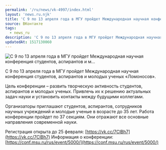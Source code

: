 ```yaml
---
permalink: '/ru/news/vk-4997/index.html'
layout: 'news.ru.njk'
title: 'С 9 по 13 апреля года в МГУ пройдет Международная научная конференция студентов, аспирантов и м…'
source: ВКонтакте
tags:
  - news_ru
description: 'С 9 по 13 апреля года в МГУ пройдет Международная научная конференция студентов, аспирантов и м…'
updatedAt: 1517130060
---
```

![С 9 по 13 апреля года в МГУ пройдет Международная научная конференция студентов, аспирантов и м…](https://sun9-62.userapi.com/impf/c841026/v841026866/65601/R0C0pi8Ewgg.jpg?size=1280x744&quality=96&sign=c6aed31654cd7d8ac964462a72c7bfb7&c_uniq_tag=KRnoYAXYDGqPI0rjmUqYoVuV6QqSd2F8ABK7qZDRJJ4&type=album)

С 9 по 13 апреля года в МГУ пройдет Международная научная конференция студентов, аспирантов и молодых ученых «Ломоносов».

Цель конференции – развить творческую активность студентов, аспирантов и молодых ученых. Привлечь их к решению актуальных задач науки и установить контакты между будущими коллегами.

Организаторы приглашают студентов, аспирантов, сотрудников научных учреждений и молодые ученые в возрасте до 35 лет. Работа конференции пройдет по 37 секциям. Они отражают все основные направления современной науки.

Регистрация открыта до 25 февраля: [https://vk.cc/7ClBh7](https://vk.cc/7ClBh7)
Информация о конференции: [https://conf.msu.ru/rus/event/5000/](https://conf.msu.ru/rus/event/5000/)
